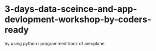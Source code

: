 # 3-days-data-sceince-and-app-devlopment-workshop-by-coders-ready
by using python i programmed track of aeroplane
